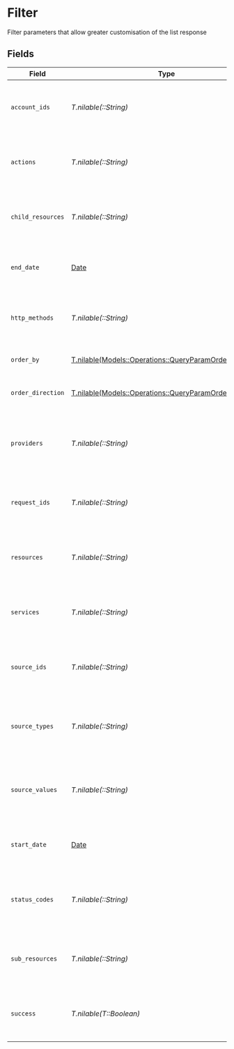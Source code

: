 # Filter

Filter parameters that allow greater customisation of the list response


## Fields

| Field                                                                                                          | Type                                                                                                           | Required                                                                                                       | Description                                                                                                    | Example                                                                                                        |
| -------------------------------------------------------------------------------------------------------------- | -------------------------------------------------------------------------------------------------------------- | -------------------------------------------------------------------------------------------------------------- | -------------------------------------------------------------------------------------------------------------- | -------------------------------------------------------------------------------------------------------------- |
| `account_ids`                                                                                                  | *T.nilable(::String)*                                                                                          | :heavy_minus_sign:                                                                                             | A comma-separated list of account IDs to filter the results by.                                                | 45355976281015164504,45355976281015164505                                                                      |
| `actions`                                                                                                      | *T.nilable(::String)*                                                                                          | :heavy_minus_sign:                                                                                             | A comma-separated list of actions to filter the results by.                                                    | download,upload                                                                                                |
| `child_resources`                                                                                              | *T.nilable(::String)*                                                                                          | :heavy_minus_sign:                                                                                             | A comma-separated list of child resources to filter the results by.                                            | documents,time-off                                                                                             |
| `end_date`                                                                                                     | [Date](https://ruby-doc.org/stdlib-2.6.1/libdoc/date/rdoc/Date.html)                                           | :heavy_minus_sign:                                                                                             | A ISO8601 date string to filter the results by end_date.                                                       | 2020-01-01T00:00:00.000Z                                                                                       |
| `http_methods`                                                                                                 | *T.nilable(::String)*                                                                                          | :heavy_minus_sign:                                                                                             | A comma-separated list of HTTP methods to filter the results by.                                               | GET,POST                                                                                                       |
| `order_by`                                                                                                     | [T.nilable(Models::Operations::QueryParamOrderBy)](../../models/operations/queryparamorderby.md)               | :heavy_minus_sign:                                                                                             | The field to order the results by.                                                                             | created_at                                                                                                     |
| `order_direction`                                                                                              | [T.nilable(Models::Operations::QueryParamOrderDirection)](../../models/operations/queryparamorderdirection.md) | :heavy_minus_sign:                                                                                             | The direction to order the results by.                                                                         | asc                                                                                                            |
| `providers`                                                                                                    | *T.nilable(::String)*                                                                                          | :heavy_minus_sign:                                                                                             | A comma-separated list of provider keys to filter the results by.                                              | ashby,greenhouse                                                                                               |
| `request_ids`                                                                                                  | *T.nilable(::String)*                                                                                          | :heavy_minus_sign:                                                                                             | A comma-separated list of request IDs to filter the results by.                                                | adbf752f-6457-4ddd-89b3-98ae2252b83b,adbf752f-6457-4ddd-89b3-98ae2252b83c                                      |
| `resources`                                                                                                    | *T.nilable(::String)*                                                                                          | :heavy_minus_sign:                                                                                             | A comma-separated list of resources to filter the results by.                                                  | employees,users                                                                                                |
| `services`                                                                                                     | *T.nilable(::String)*                                                                                          | :heavy_minus_sign:                                                                                             | A comma-separated list of services to filter the results by.                                                   | hris,ats                                                                                                       |
| `source_ids`                                                                                                   | *T.nilable(::String)*                                                                                          | :heavy_minus_sign:                                                                                             | A comma-separated list of source IDs to filter the results by.                                                 |                                                                                                                |
| `source_types`                                                                                                 | *T.nilable(::String)*                                                                                          | :heavy_minus_sign:                                                                                             | A comma-separated list of source types to filter the results by.                                               | DASHBOARD,SYNTHETIC_WEBHOOK                                                                                    |
| `source_values`                                                                                                | *T.nilable(::String)*                                                                                          | :heavy_minus_sign:                                                                                             | A comma-separated list of source values to filter the results by.                                              |                                                                                                                |
| `start_date`                                                                                                   | [Date](https://ruby-doc.org/stdlib-2.6.1/libdoc/date/rdoc/Date.html)                                           | :heavy_minus_sign:                                                                                             | A ISO8601 date string to filter the results by start_date.                                                     | 2020-01-01T00:00:00.000Z                                                                                       |
| `status_codes`                                                                                                 | *T.nilable(::String)*                                                                                          | :heavy_minus_sign:                                                                                             | A comma-separated list of status codes to filter the results by.                                               | 200,400                                                                                                        |
| `sub_resources`                                                                                                | *T.nilable(::String)*                                                                                          | :heavy_minus_sign:                                                                                             | A comma-separated list of sub resources to filter the results by.                                              | documents,employees                                                                                            |
| `success`                                                                                                      | *T.nilable(T::Boolean)*                                                                                        | :heavy_minus_sign:                                                                                             | A boolean value to filter the results by success or failure.                                                   | true                                                                                                           |